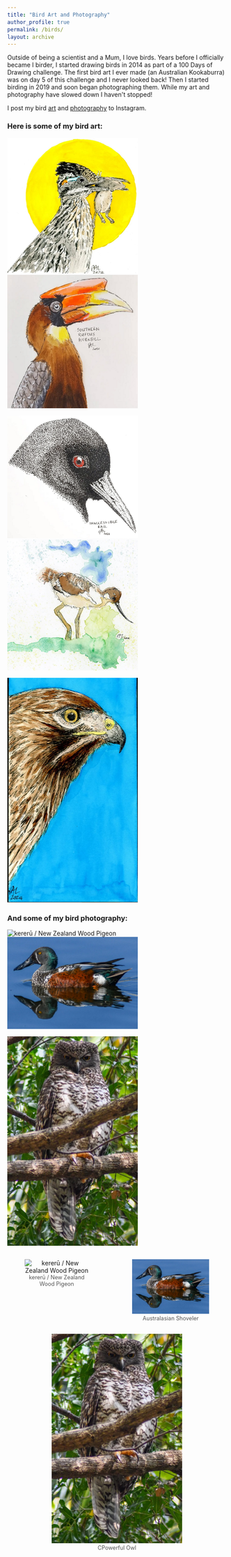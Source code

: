 ```yaml
---
title: "Bird Art and Photography"
author_profile: true
permalink: /birds/
layout: archive
---
```


Outside of being a scientist and a Mum, I love birds. Years before I officially became I birder, I started drawing birds in 2014 as part of a 100 Days of Drawing challenge. The first bird art I ever made (an Australian Kookaburra) was on day 5 of this challenge and I never looked back! Then I started birding in 2019 and soon began photographing them. While my art and photography have slowed down I haven't stopped!

I post my bird [art](https://www.instagram.com/drtupps/) and [photography](https://www.instagram.com/drtupps.birding/) to Instagram.

### Here is some of my bird art:
<p>
  <img src="/images/GreaterRoadrunner.png" alt="Greater Roadrunner" width="300" style="margin-right: 20px;" />
  <img src="/images/SouthernRufousHrnbill.png" alt="Southern Rufous Hornbill" width="300" />
</p>
<p>
  <img src="/images/InaccesibleRail.png" alt="Inaccessible Rail" width="300" style="margin-right: 20px;" />
  <img src="/images/PiedAvocet.png" alt="Pied Avocet" width="300" />
</p>
<p>
  <img src="/images/Red-tailedHawk.png" alt="Red-tailed Hawk" width="300" style="margin-right: 20px;" />
</p>

### And some of my bird photography:
<p>
  <img src="/images/kererū.png" alt="kererū / New Zealand Wood Pigeon" width="300" style="margin-right: 20px;" />
  <img src="/images/australiasian_shoveler.png" alt="Australasian Shoveler" width="300" />
</p>
<p>
  <img src="/images/powerful_owl.png" alt="Powerful Owl" width="300" style="margin-right: 20px;" />
</p>

<div style="display: flex; justify-content: center; gap: 20px;">
  <figure style="text-align: center;">
    <img src="/images/kererū.png" alt="kererū / New Zealand Wood Pigeon" width="300" />
    <figcaption style="font-size: 0.9em; color: #555;">kererū / New Zealand Wood Pigeon</figcaption>
  </figure>
  <figure style="text-align: center;">
    <img src="/images/australiasian_shoveler.png" alt="Australasian Shoveler" width="300" />
    <figcaption style="font-size: 0.9em; color: #555;">Australasian Shoveler</figcaption>
  </figure>
</div>
<figure style="text-align: center;">
  <img src="/images/powerful_owl.png" alt="Powerful Owl" width="300"/>
  <figcaption style="font-size: 0.9em; color: #555;">CPowerful Owl</figcaption>
</figure>